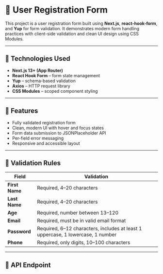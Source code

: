 # 📝 User Registration Form

This project is a user registration form built using **Next.js**, **react-hook-form**, and **Yup** for form validation. It demonstrates modern form handling practices with client-side validation and clean UI design using CSS Modules.

---

## 🚀 Technologies Used

- **Next.js 13+ (App Router)**
- **React Hook Form** – form state management
- **Yup** – schema-based validation
- **Axios** – HTTP request library
- **CSS Modules** – scoped component styling

---

## 🧩 Features

- Fully validated registration form
- Clean, modern UI with hover and focus states
- Form data submission to JSONPlaceholder API
- Per-field error messaging
- Responsive and accessible layout

---

## 📌 Validation Rules

| Field          | Validation                                                                      |
| -------------- | ------------------------------------------------------------------------------- |
| **First Name** | Required, 4–20 characters                                                       |
| **Last Name**  | Required, 4–20 characters                                                       |
| **Age**        | Required, number between 13–120                                                 |
| **Email**      | Required, must be in valid email format                                         |
| **Password**   | Required, 6–12 characters, includes at least 1 uppercase, 1 lowercase, 1 number |
| **Phone**      | Required, only digits, 10–100 characters                                        |

---

## 📡 API Endpoint
